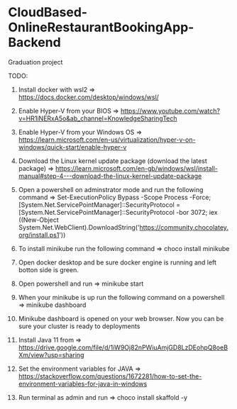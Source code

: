 # CloudBased-OnlineRestaurantBookingApp-Backend
Graduation project

TODO:

1) Install docker with wsl2 => https://docs.docker.com/desktop/windows/wsl/

2) Enable Hyper-V from your BIOS => https://www.youtube.com/watch?v=HR1iNERxA5o&ab_channel=KnowledgeSharingTech 

3) Enable Hyper-V from your Windows OS => https://learn.microsoft.com/en-us/virtualization/hyper-v-on-windows/quick-start/enable-hyper-v

4) Download the Linux kernel update package (download the latest package) => https://learn.microsoft.com/en-gb/windows/wsl/install-manual#step-4---download-the-linux-kernel-update-package

5) Open a powershell on adminstrator mode and run the following command => Set-ExecutionPolicy Bypass -Scope Process -Force; [System.Net.ServicePointManager]::SecurityProtocol = [System.Net.ServicePointManager]::SecurityProtocol -bor 3072; iex ((New-Object System.Net.WebClient).DownloadString('https://community.chocolatey.org/install.ps1'))

6) To install minikube run the following command => choco install minikube

7) Open docker desktop and be sure docker engine is running and left botton side is green.

8) Open powershell and run => minikube start

9) When your minikube is up run the following command on a powershell => minikube dashboard

10) Minikube dashboard is opened on your web browser. Now you can be sure your cluster is ready to deployments

11) Install Java 11 from => https://drive.google.com/file/d/1iW9Oj82nPWiuAmjGD8LzDEohpQ8oeBXm/view?usp=sharing

12) Set the environment variables for JAVA => https://stackoverflow.com/questions/1672281/how-to-set-the-environment-variables-for-java-in-windows

13) Run terminal as admin and run => choco install skaffold -y